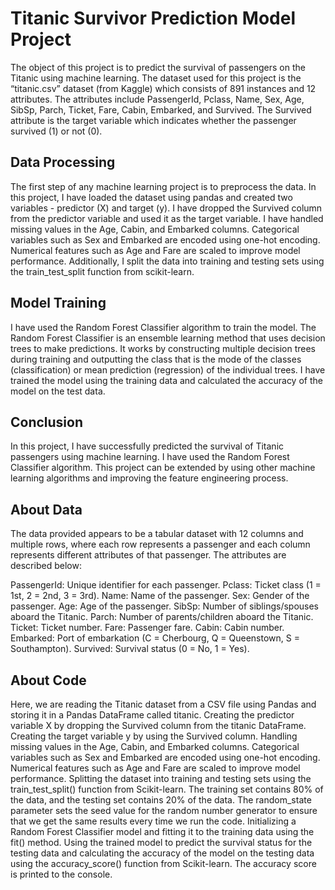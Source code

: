 # Titanic Survivor Prediction Model Project
The object of this project is to predict the survival of passengers on the Titanic using machine learning. 
The dataset used for this project is the “titanic.csv” dataset (from Kaggle) which consists of 891 instances and 12 attributes. 
The attributes include PassengerId, Pclass, Name, Sex, Age, SibSp, Parch, Ticket, Fare, Cabin, Embarked, and Survived. 
The Survived attribute is the target variable which indicates whether the passenger survived (1) or not (0).

## Data Processing
The first step of any machine learning project is to preprocess the data. In this project, I have loaded the dataset using pandas 
and created two variables - predictor (X) and target (y). I have dropped the Survived column from the predictor variable and used 
it as the target variable. I have handled missing values in the Age, Cabin, and Embarked columns. Categorical variables such as Sex 
and Embarked are encoded using one-hot encoding. Numerical features such as Age and Fare are scaled to improve model performance. 
Additionally, I split the data into training and testing sets using the train_test_split function from scikit-learn.

## Model Training
I have used the Random Forest Classifier algorithm to train the model. The Random Forest Classifier is an ensemble learning method 
that uses decision trees to make predictions. It works by constructing multiple decision trees during training and outputting the class 
that is the mode of the classes (classification) or mean prediction (regression) of the individual trees. I have trained the model using 
the training data and calculated the accuracy of the model on the test data.

## Conclusion
In this project, I have successfully predicted the survival of Titanic passengers using machine learning. I have used the Random Forest Classifier algorithm. 
This project can be extended by using other machine learning algorithms and improving the feature engineering process.

## About Data
The data provided appears to be a tabular dataset with 12 columns and multiple rows, where each row represents a passenger and each column 
represents different attributes of that passenger. The attributes are described below:

PassengerId: Unique identifier for each passenger.
Pclass: Ticket class (1 = 1st, 2 = 2nd, 3 = 3rd).
Name: Name of the passenger.
Sex: Gender of the passenger.
Age: Age of the passenger.
SibSp: Number of siblings/spouses aboard the Titanic.
Parch: Number of parents/children aboard the Titanic.
Ticket: Ticket number.
Fare: Passenger fare.
Cabin: Cabin number.
Embarked: Port of embarkation (C = Cherbourg, Q = Queenstown, S = Southampton).
Survived: Survival status (0 = No, 1 = Yes).

## About Code
Here, we are reading the Titanic dataset from a CSV file using Pandas and storing it in a Pandas DataFrame called titanic.
Creating the predictor variable X by dropping the Survived column from the titanic DataFrame. Creating the target variable y 
by using the Survived column. Handling missing values in the Age, Cabin, and Embarked columns. Categorical variables such as Sex 
and Embarked are encoded using one-hot encoding. Numerical features such as Age and Fare are scaled to improve model performance.
Splitting the dataset into training and testing sets using the train_test_split() function from Scikit-learn. The training set contains 
80% of the data, and the testing set contains 20% of the data. The random_state parameter sets the seed value for the random number generator 
to ensure that we get the same results every time we run the code. Initializing a Random Forest Classifier model and fitting it to the training 
data using the fit() method. Using the trained model to predict the survival status for the testing data and calculating the accuracy of the model 
on the testing data using the accuracy_score() function from Scikit-learn. The accuracy score is printed to the console.
